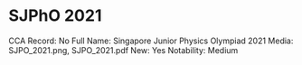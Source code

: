 # SJPhO 2021

CCA Record: No
Full Name: Singapore Junior Physics Olympiad 2021
Media: SJPO_2021.png, SJPO_2021.pdf
New: Yes
Notability: Medium